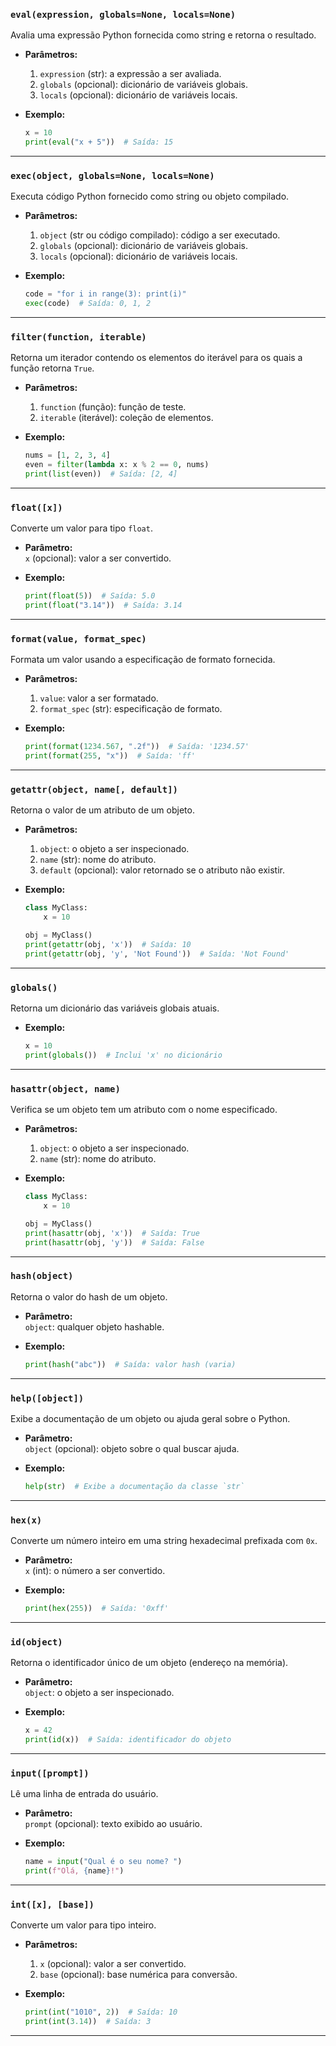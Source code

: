 ### **`eval(expression, globals=None, locals=None)`**
Avalia uma expressão Python fornecida como string e retorna o resultado.

- **Parâmetros:**  
  1. `expression` (str): a expressão a ser avaliada.  
  2. `globals` (opcional): dicionário de variáveis globais.  
  3. `locals` (opcional): dicionário de variáveis locais.

- **Exemplo:**  
  ```python
  x = 10
  print(eval("x + 5"))  # Saída: 15
  ```

---

### **`exec(object, globals=None, locals=None)`**
Executa código Python fornecido como string ou objeto compilado.

- **Parâmetros:**  
  1. `object` (str ou código compilado): código a ser executado.  
  2. `globals` (opcional): dicionário de variáveis globais.  
  3. `locals` (opcional): dicionário de variáveis locais.

- **Exemplo:**  
  ```python
  code = "for i in range(3): print(i)"
  exec(code)  # Saída: 0, 1, 2
  ```

---

### **`filter(function, iterable)`**
Retorna um iterador contendo os elementos do iterável para os quais a função retorna `True`.

- **Parâmetros:**  
  1. `function` (função): função de teste.  
  2. `iterable` (iterável): coleção de elementos.

- **Exemplo:**  
  ```python
  nums = [1, 2, 3, 4]
  even = filter(lambda x: x % 2 == 0, nums)
  print(list(even))  # Saída: [2, 4]
  ```

---

### **`float([x])`**
Converte um valor para tipo `float`.

- **Parâmetro:**  
  `x` (opcional): valor a ser convertido.

- **Exemplo:**  
  ```python
  print(float(5))  # Saída: 5.0
  print(float("3.14"))  # Saída: 3.14
  ```

---

### **`format(value, format_spec)`**
Formata um valor usando a especificação de formato fornecida.

- **Parâmetros:**  
  1. `value`: valor a ser formatado.  
  2. `format_spec` (str): especificação de formato.

- **Exemplo:**  
  ```python
  print(format(1234.567, ".2f"))  # Saída: '1234.57'
  print(format(255, "x"))  # Saída: 'ff'
  ```

---

### **`getattr(object, name[, default])`**
Retorna o valor de um atributo de um objeto.

- **Parâmetros:**  
  1. `object`: o objeto a ser inspecionado.  
  2. `name` (str): nome do atributo.  
  3. `default` (opcional): valor retornado se o atributo não existir.

- **Exemplo:**  
  ```python
  class MyClass:
      x = 10

  obj = MyClass()
  print(getattr(obj, 'x'))  # Saída: 10
  print(getattr(obj, 'y', 'Not Found'))  # Saída: 'Not Found'
  ```

---

### **`globals()`**
Retorna um dicionário das variáveis globais atuais.

- **Exemplo:**  
  ```python
  x = 10
  print(globals())  # Inclui 'x' no dicionário
  ```

---

### **`hasattr(object, name)`**
Verifica se um objeto tem um atributo com o nome especificado.

- **Parâmetros:**  
  1. `object`: o objeto a ser inspecionado.  
  2. `name` (str): nome do atributo.

- **Exemplo:**  
  ```python
  class MyClass:
      x = 10

  obj = MyClass()
  print(hasattr(obj, 'x'))  # Saída: True
  print(hasattr(obj, 'y'))  # Saída: False
  ```

---

### **`hash(object)`**
Retorna o valor do hash de um objeto.

- **Parâmetro:**  
  `object`: qualquer objeto hashable.

- **Exemplo:**  
  ```python
  print(hash("abc"))  # Saída: valor hash (varia)
  ```

---

### **`help([object])`**
Exibe a documentação de um objeto ou ajuda geral sobre o Python.

- **Parâmetro:**  
  `object` (opcional): objeto sobre o qual buscar ajuda.

- **Exemplo:**  
  ```python
  help(str)  # Exibe a documentação da classe `str`
  ```

---

### **`hex(x)`**
Converte um número inteiro em uma string hexadecimal prefixada com `0x`.

- **Parâmetro:**  
  `x` (int): o número a ser convertido.

- **Exemplo:**  
  ```python
  print(hex(255))  # Saída: '0xff'
  ```

---

### **`id(object)`**
Retorna o identificador único de um objeto (endereço na memória).

- **Parâmetro:**  
  `object`: o objeto a ser inspecionado.

- **Exemplo:**  
  ```python
  x = 42
  print(id(x))  # Saída: identificador do objeto
  ```

---

### **`input([prompt])`**
Lê uma linha de entrada do usuário.

- **Parâmetro:**  
  `prompt` (opcional): texto exibido ao usuário.

- **Exemplo:**  
  ```python
  name = input("Qual é o seu nome? ")
  print(f"Olá, {name}!")
  ```

---

### **`int([x], [base])`**
Converte um valor para tipo inteiro.

- **Parâmetros:**  
  1. `x` (opcional): valor a ser convertido.  
  2. `base` (opcional): base numérica para conversão.

- **Exemplo:**  
  ```python
  print(int("1010", 2))  # Saída: 10
  print(int(3.14))  # Saída: 3
  ```

---
